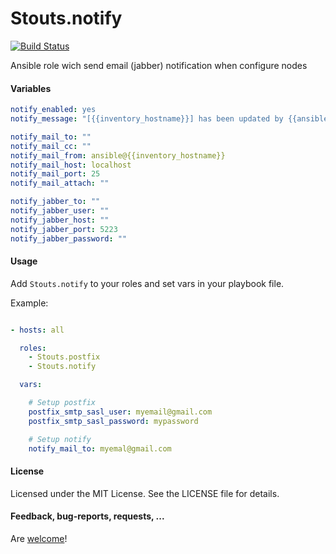Stouts.notify
=============

[![Build Status](https://travis-ci.org/Stouts/Stouts.notify.png)](https://travis-ci.org/Stouts/Stouts.notify)

Ansible role wich send email (jabber) notification when configure nodes

#### Variables

```yaml
notify_enabled: yes
notify_message: "[{{inventory_hostname}}] has been updated by {{ansible_ssh_user}} on {{ansible_date_time.iso8601}}"

notify_mail_to: ""
notify_mail_cc: ""
notify_mail_from: ansible@{{inventory_hostname}}
notify_mail_host: localhost
notify_mail_port: 25
notify_mail_attach: ""

notify_jabber_to: ""
notify_jabber_user: ""
notify_jabber_host: ""
notify_jabber_port: 5223
notify_jabber_password: ""
```

#### Usage

Add `Stouts.notify` to your roles and set vars in your playbook file.

Example:

```yaml

- hosts: all

  roles:
    - Stouts.postfix
    - Stouts.notify

  vars:

    # Setup postfix
    postfix_smtp_sasl_user: myemail@gmail.com
    postfix_smtp_sasl_password: mypassword

    # Setup notify
    notify_mail_to: myemal@gmail.com

```

#### License

Licensed under the MIT License. See the LICENSE file for details.

#### Feedback, bug-reports, requests, ...

Are [welcome](https://github.com/Stouts/Stouts.notify/issues)!

